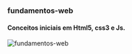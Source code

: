 ### fundamentos-web 
#### Conceitos iniciais em Html5, css3 e Js.

![fundamentos-web](https://user-images.githubusercontent.com/77547964/209251883-8dd6bfe9-9482-473f-8170-cb820e9178bd.png)

